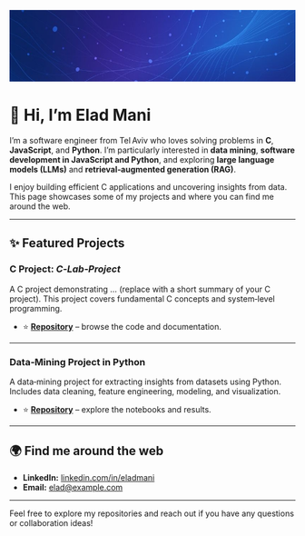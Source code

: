 <p align="center">
  <img src="header_small.jpg" alt="header image"/>
</p>

# 👋 Hi, I’m Elad Mani

I’m a software engineer from Tel Aviv who loves solving problems in **C**, **JavaScript**, and **Python**. I’m particularly interested in **data mining**, **software development in JavaScript and Python**, and exploring **large language models (LLMs)** and **retrieval‑augmented generation (RAG)**.

I enjoy building efficient C applications and uncovering insights from data. This page showcases some of my projects and where you can find me around the web.

---

## ✨ Featured Projects

### C Project: _C‑Lab‑Project_
A C project demonstrating … (replace with a short summary of your C project). This project covers fundamental C concepts and system‑level programming.

- ⭐ **[Repository](https://github.com/weladmani/c-project)** – browse the code and documentation.

---

### Data‑Mining Project in Python
A data‑mining project for extracting insights from datasets using Python. Includes data cleaning, feature engineering, modeling, and visualization.

- ⭐ **[Repository](https://github.com/weladmani/data-mining-project)** – explore the notebooks and results.

---

## 🌍 Find me around the web

- **LinkedIn:** [linkedin.com/in/eladmani](https://www.linkedin.com/in/eladmani/) 
- **Email:** elad@example.com

---

Feel free to explore my repositories and reach out if you have any questions or collaboration ideas!
